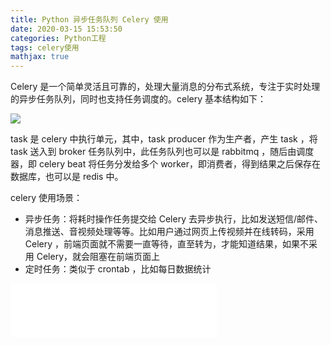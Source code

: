 ```yaml
---
title: Python 异步任务队列 Celery 使用
date: 2020-03-15 15:53:50
categories: Python工程
tags: celery使用
mathjax: true
---
```


Celery 是一个简单灵活且可靠的，处理大量消息的分布式系统，专注于实时处理的异步任务队列，同时也支持任务调度的。celery 基本结构如下：<!--more-->

<img src="/images/celery.jpg"/>

task 是 celery 中执行单元，其中，task producer 作为生产者，产生 task ，将 task 送入到 broker 任务队列中，此任务队列也可以是 rabbitmq ，随后由调度器，即 celery beat 将任务分发给多个 worker，即消费者，得到结果之后保存在数据库，也可以是 redis 中。

celery 使用场景：

* 异步任务：将耗时操作任务提交给 Celery 去异步执行，比如发送短信/邮件、消息推送、音视频处理等等。比如用户通过网页上传视频并在线转码，采用 Celery ，前端页面就不需要一直等待，直至转为，才能知道结果，如果不采用 Celery，就会阻塞在前端页面上
* 定时任务：类似于 crontab ，比如每日数据统计

<iframe frameborder="no" border="0" marginwidth="0" marginheight="0" width=330 height=86 src="//music.163.com/outchain/player?type=2&id=28815250&auto=0&height=66"></iframe>







